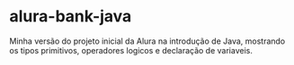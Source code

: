# alura-bank-java
Minha versão do projeto inicial da Alura na introdução de Java, mostrando os tipos primitivos, operadores logicos e declaração de variaveis.
